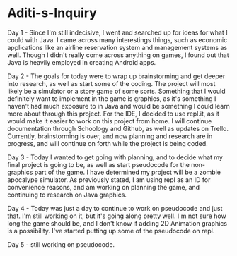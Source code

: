 # Aditi-s-Inquiry

Day 1 - Since I'm still indecisive, I went and searched up for ideas for what I could with Java. I came across many interestings things, such as economic applications like an airline reservation system and management systems as well. Though I didn't really come across anything on games, I found out that Java is heavily employed in creating Android apps.

Day 2 - The goals for today were to wrap up brainstorming and get deeper into research, as well as start some of the coding. The project will most likely be a simulator or a story game of some sorts. Something that I would definitely want to implement in the game is graphics, as it's something I haven't had much exposure to in Java and would be something I could learn more about through this project. For the IDE, I decided to use repl.it, as it would make it easier to work on this project from home. I will continue documentation through Schoology and Github, as well as updates on Trello. Currently, brainstorming is over, and now planning and research are in progress, and will continue on forth while the project is being coded.

Day 3 - Today I wanted to get going with planning, and to decide what my final project is going to be, as well as start pseudocode for the non-graphics part of the game. I have determined my project will be a zombie apocalype simulator. As previously stated, I am using repl as an ID for convenience reasons, and am working on planning the game, and continuing to research on Java graphics.

Day 4 - Today was just a day to continue to work on pseudocode and just that. I'm still working on it, but it's going along pretty well. I'm not sure how long the game should be, and I don't know if adding 2D Animation graphics is a possibility. I've started putting up some of the pseudocode on repl. 

Day 5 - still working on pseudocode.
